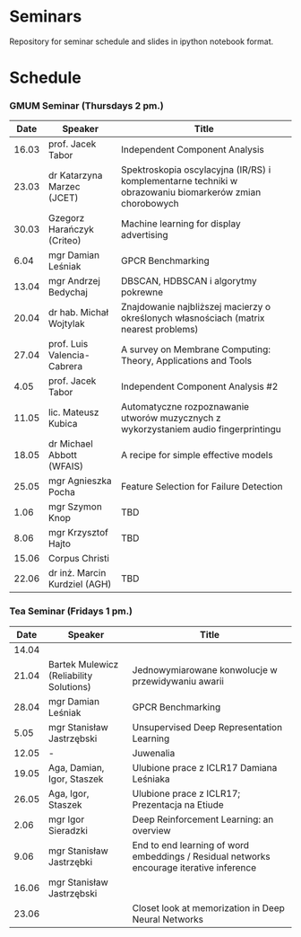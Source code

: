 # Seminars
Repository for seminar schedule and slides in ipython notebook format.

# Schedule
### GMUM Seminar (Thursdays 2 pm.)
| Date  | Speaker                                            | Title                                                      |
|-------|----------------------------------------------------|----------------------------------------------------------- | 
| 16.03 | prof. Jacek Tabor                                  | Independent Component Analysis                             |
| 23.03 | dr Katarzyna Marzec (JCET)                         | Spektroskopia oscylacyjna (IR/RS) i komplementarne techniki w obrazowaniu biomarkerów zmian chorobowych |
| 30.03 | Gzegorz Harańczyk (Criteo)                         | Machine learning for display advertising                   |
| 6.04  | mgr Damian Leśniak                                 | GPCR Benchmarking                                          |
| 13.04 | mgr Andrzej Bedychaj                               | DBSCAN, HDBSCAN i algorytmy pokrewne                       |
| 20.04 | dr hab. Michał Wojtylak                            | Znajdowanie najbliższej macierzy o określonych własnościach (matrix nearest problems)                                                    |
| 27.04 | prof. Luis Valencia-Cabrera                        | A survey on Membrane Computing: Theory, Applications and Tools                              |
|  4.05 | prof. Jacek Tabor                                  | Independent Component Analysis #2                          |
| 11.05 | lic. Mateusz Kubica                                | Automatyczne rozpoznawanie utworów muzycznych z wykorzystaniem audio fingerprintingu  |
| 18.05 | dr Michael Abbott (WFAIS)                          | A recipe for simple effective models                       |
| 25.05 | mgr Agnieszka Pocha                                | Feature Selection for Failure Detection                    |
|  1.06 | mgr Szymon Knop                                    | TBD                                                        |
|  8.06 | mgr Krzysztof Hajto                                | TBD                                                        |
| 15.06 | Corpus Christi                                     |                                                            |
| 22.06 | dr inż. Marcin Kurdziel (AGH)                      | TBD                                                        |

### Tea Seminar (Fridays 1 pm.)
| Date  | Speaker                                            | Title                                                      |
|-------|----------------------------------------------------|----------------------------------------------------------- | 
| 14.04 |                                                    |                                                            |
| 21.04 | Bartek Mulewicz (Reliability Solutions)            | Jednowymiarowane konwolucje w przewidywaniu awarii         |
| 28.04 | mgr Damian Leśniak                                 | GPCR Benchmarking                                      |  
|  5.05 | mgr Stanisław Jastrzębski                          | Unsupervised Deep Representation Learning        |
| 12.05 | -                                                  | Juwenalia                                                  |
| 19.05 | Aga, Damian, Igor, Staszek                         | Ulubione prace z ICLR17 Damiana Leśniaka                                |
| 26.05 | Aga, Igor, Staszek                          |   Ulubione prace z ICLR17; Prezentacja na Etiude          |
|  2.06 | mgr Igor Sieradzki                                 | Deep Reinforcement Learning: an overview                   |
|  9.06 | mgr Stanisław Jastrzębki                           | End to end learning of word embeddings / Residual networks encourage iterative inference                     |
| 16.06 | mgr Stanisław Jastrzębski                                                   |                                                            |
| 23.06 |                                                    |  Closet look at memorization in Deep Neural Networks                                                           |
